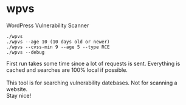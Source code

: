 # wpvs
WordPress Vulnerability Scanner

```
./wpvs
./wpvs --age 10 (10 days old or newer)
./wpvs --cvss-min 9 --age 5 --type RCE
./wpvs --debug
```


First run takes some time since a lot of requests is sent. Everything is cached and searches are 100% local if possible.<br />
<br />
This tool is for searching vulnerability datebases. Not for scanning a website.
<br />
Stay nice!
